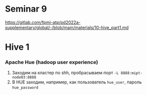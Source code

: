 # Seminar 9

https://gitlab.com/fpmi-atp/pd2022a-supplementary/global/-/blob/main/materials/10-hive_part1.md

# Hive 1


### Apache Hue (hadoop user experience)
1. Заходим на кластер по shh, пробрасываем порт `-L 8888:mipt-node03:8888`
2. В HUE заходим, например, как пользователь `hue_user`, пароль `hue_password`
